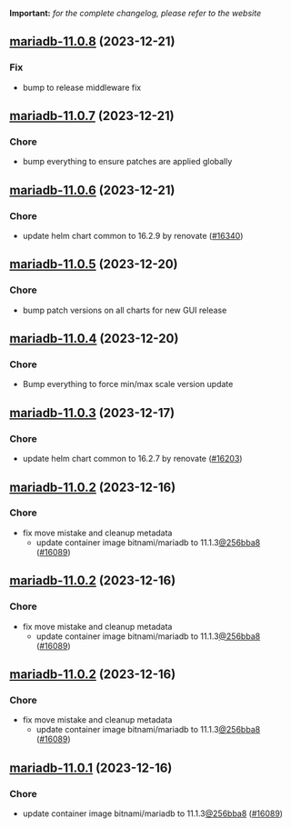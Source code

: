**Important:**
*for the complete changelog, please refer to the website*




## [mariadb-11.0.8](https://github.com/truecharts/charts/compare/mariadb-11.0.7...mariadb-11.0.8) (2023-12-21)

### Fix

- bump to release middleware fix
  
  


## [mariadb-11.0.7](https://github.com/truecharts/charts/compare/mariadb-11.0.6...mariadb-11.0.7) (2023-12-21)

### Chore

- bump everything to ensure patches are applied globally
  
  


## [mariadb-11.0.6](https://github.com/truecharts/charts/compare/mariadb-11.0.5...mariadb-11.0.6) (2023-12-21)

### Chore

- update helm chart common to 16.2.9 by renovate ([#16340](https://github.com/truecharts/charts/issues/16340))
  
  


## [mariadb-11.0.5](https://github.com/truecharts/charts/compare/mariadb-11.0.4...mariadb-11.0.5) (2023-12-20)

### Chore

- bump patch versions on all charts for new GUI release
  
  


## [mariadb-11.0.4](https://github.com/truecharts/charts/compare/mariadb-11.0.3...mariadb-11.0.4) (2023-12-20)

### Chore

- Bump everything to force min/max scale version update
  
  


## [mariadb-11.0.3](https://github.com/truecharts/charts/compare/mariadb-11.0.2...mariadb-11.0.3) (2023-12-17)

### Chore

- update helm chart common to 16.2.7 by renovate ([#16203](https://github.com/truecharts/charts/issues/16203))
  
  


## [mariadb-11.0.2](https://github.com/truecharts/charts/compare/mariadb-11.0.0...mariadb-11.0.2) (2023-12-16)

### Chore

- fix move mistake and cleanup metadata
  - update container image bitnami/mariadb to 11.1.3[@256bba8](https://github.com/256bba8) ([#16089](https://github.com/truecharts/charts/issues/16089))
  
  


## [mariadb-11.0.2](https://github.com/truecharts/charts/compare/mariadb-11.0.0...mariadb-11.0.2) (2023-12-16)

### Chore

- fix move mistake and cleanup metadata
  - update container image bitnami/mariadb to 11.1.3[@256bba8](https://github.com/256bba8) ([#16089](https://github.com/truecharts/charts/issues/16089))
  
  


## [mariadb-11.0.2](https://github.com/truecharts/charts/compare/mariadb-11.0.0...mariadb-11.0.2) (2023-12-16)

### Chore

- fix move mistake and cleanup metadata
  - update container image bitnami/mariadb to 11.1.3[@256bba8](https://github.com/256bba8) ([#16089](https://github.com/truecharts/charts/issues/16089))
  
  


## [mariadb-11.0.1](https://github.com/truecharts/charts/compare/mariadb-11.0.0...mariadb-11.0.1) (2023-12-16)

### Chore

- update container image bitnami/mariadb to 11.1.3[@256bba8](https://github.com/256bba8) ([#16089](https://github.com/truecharts/charts/issues/16089))
  
  


